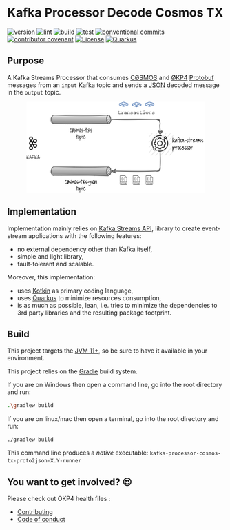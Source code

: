 # Kafka Processor Decode Cosmos TX

[![version](https://img.shields.io/github/v/release/okp4/kafka-processor-cosmos-tx-proto2json?style=for-the-badge&logo=github)](https://github.com/okp4/kafka-processor-cosmos-tx-proto2json/releases)
[![lint](https://img.shields.io/github/actions/workflow/status/okp4/kafka-processor-cosmos-tx-proto2json/lint.yml?branch=main&label=lint&style=for-the-badge&logo=github)](https://github.com/okp4/kafka-processor-cosmos-tx-proto2json/actions/workflows/lint.yml)
[![build](https://img.shields.io/github/actions/workflow/status/okp4/kafka-processor-cosmos-tx-proto2json/build.yml?branch=main&label=build&style=for-the-badge&logo=github)](https://github.com/okp4/kafka-processor-cosmos-tx-proto2json/actions/workflows/build.yml)
[![test](https://img.shields.io/github/actions/workflow/status/okp4/kafka-processor-cosmos-tx-proto2json/test.yml?branch=main&label=test&style=for-the-badge&logo=github)](https://github.com/okp4/kafka-processor-cosmos-tx-proto2json/actions/workflows/test.yml)
[![conventional commits](https://img.shields.io/badge/Conventional%20Commits-1.0.0-yellow.svg?style=for-the-badge&logo=conventionalcommits)](https://conventionalcommits.org)
[![contributor covenant](https://img.shields.io/badge/Contributor%20Covenant-2.1-4baaaa.svg?style=for-the-badge)](https://github.com/okp4/.github/blob/main/CODE_OF_CONDUCT.md)
[![License](https://img.shields.io/badge/License-BSD_3--Clause-blue.svg?style=for-the-badge)](https://opensource.org/licenses/BSD-3-Clause)
[![Quarkus](https://img.shields.io/badge/Quarkus-1A2C34?logo=quarkus&logoColor=4695EB&style=for-the-badge)](https://quarkus.io)

## Purpose

A Kafka Streams Processor that consumes [CØSMOS](https://github.com/cosmos/cosmos-sdk) and [ØKP4](https://github.com/okp4/okp4d)
[Protobuf](https://developers.google.com/protocol-buffers) messages from an `input` Kafka topic and sends a [JSON](https://www.json.org/json-en.html)
decoded message in the `output` topic.

<p align="center">
  <img src="./docs/overview.png">
</p>

## Implementation

Implementation mainly relies on [Kafka Streams API](https://kafka.apache.org/documentation/streams), library to create
event-stream applications with the following features:

- no external dependency other than Kafka itself,
- simple and light library,
- fault-tolerant and scalable.

Moreover, this implementation:

- uses [Kotkin](https://kotlinlang.org/) as primary coding language,
- uses [Quarkus](https://quarkus.io/) to minimize resources consumption,
- is as much as possible, lean, i.e. tries to minimize the dependencies to 3rd party libraries and the resulting package
  footprint.

## Build

This project targets the [JVM 11+](https://openjdk.java.net/), so be sure to have it available in your environment.

This project relies on the [Gradle](https://gradle.org/) build system.

If you are on Windows then open a command line, go into the root directory and run:

```sh
.\gradlew build
```

If you are on linux/mac then open a terminal, go into the root directory and run:

```sh
./gradlew build
```

This command line produces a _native_ executable: `kafka-processor-cosmos-tx-proto2json-X.Y-runner`

## You want to get involved? 😍

Please check out OKP4 health files :

- [Contributing](https://github.com/okp4/.github/blob/main/CONTRIBUTING.md)
- [Code of conduct](https://github.com/okp4/.github/blob/main/CODE_OF_CONDUCT.md)

